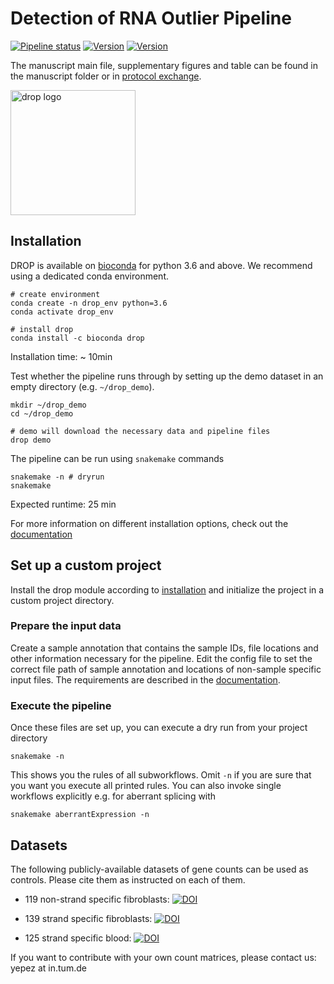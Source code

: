 # Detection of RNA Outlier Pipeline
[![Pipeline status](https://travis-ci.org/gagneurlab/drop.svg?branch=master)](https://travis-ci.org/gagneurlab/drop)
[![Version](https://img.shields.io/badge/Version-0.9.1-green.svg)](https://github.com/gagneurlab/drop/master)
[![Version](https://readthedocs.org/projects/gagneurlab-drop/badge/?version=latest)](https://gagneurlab-drop.readthedocs.io/en/latest)

The manuscript main file, supplementary figures and table can be found in the manuscript folder or in 
[protocol exchange](https://protocolexchange.researchsquare.com/article/993ff4a5-38ce-4261-902a-600dbd528ba2/v1).

<img src="drop_sticker.png" alt="drop logo" width="200" class="center"/>

## Installation
DROP is available on [bioconda](https://anaconda.org/bioconda/drop) for python 3.6 and above.
We recommend using a dedicated conda environment.

```
# create environment
conda create -n drop_env python=3.6
conda activate drop_env

# install drop
conda install -c bioconda drop
```
Installation time: ~ 10min

Test whether the pipeline runs through by setting up the demo dataset in an empty directory (e.g. ``~/drop_demo``).

```
mkdir ~/drop_demo
cd ~/drop_demo

# demo will download the necessary data and pipeline files
drop demo
```

The pipeline can be run using `snakemake` commands

```
snakemake -n # dryrun
snakemake
```

Expected runtime: 25 min

For more information on different installation options, check out the 
[documentation](https://gagneurlab-drop.readthedocs.io/en/latest/installation.html)

## Set up a custom project
Install the drop module according to [installation](#installation) and initialize the project in a custom project directory.
### Prepare the input data
Create a sample annotation that contains the sample IDs, file locations and other information necessary for the pipeline.
Edit the config file to set the correct file path of sample annotation and locations of non-sample specific input files.
The requirements are described in the [documentation](https://gagneurlab-drop.readthedocs.io/en/latest/prepare.html).

### Execute the pipeline
Once these files are set up, you can execute a dry run from your project directory
```
snakemake -n
```
This shows you the rules of all subworkflows. Omit `-n` if you are sure that you want you execute all printed rules. You can also invoke single workflows explicitly e.g. for aberrant splicing with 
```
snakemake aberrantExpression -n
```

## Datasets
The following publicly-available datasets of gene counts can be used as controls. Please cite them as 
instructed on each of them.

* 119 non-strand specific fibroblasts: [![DOI](https://zenodo.org/badge/DOI/10.5281/zenodo.3887451.svg)](https://doi.org/10.5281/zenodo.3887451)

* 139 strand specific fibroblasts: [![DOI](https://zenodo.org/badge/DOI/10.5281/zenodo.3963474.svg)](https://doi.org/10.5281/zenodo.3963474)

* 125 strand specific blood: [![DOI](https://zenodo.org/badge/DOI/10.5281/zenodo.3963470.svg)](https://doi.org/10.5281/zenodo.3963470)

If you want to contribute with your own count matrices, please contact us: yepez at in.tum.de
